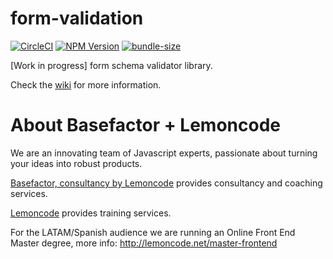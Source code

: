 # form-validation

[![CircleCI](https://badgen.net/github/status/Lemoncode/form-validation/master/ci?icon=circleci&label=circleci)](https://circleci.com/gh/Lemoncode/form-validation/tree/master)
[![NPM Version](https://badgen.net/npm/v/@lemoncode/form-validation?icon=npm&label=npm)](https://www.npmjs.com/package/@lemoncode/form-validation)
[![bundle-size](https://badgen.net/bundlephobia/min/@lemoncode/form-validation)](https://bundlephobia.com/result?p=@lemoncode/form-validation)

[Work in progress] form schema validator library.

Check the [wiki](https://github.com/Lemoncode/form-validator/wiki) for more information.


# About Basefactor + Lemoncode

We are an innovating team of Javascript experts, passionate about turning your ideas into robust products.

[Basefactor, consultancy by Lemoncode](http://www.basefactor.com) provides consultancy and coaching services.

[Lemoncode](http://lemoncode.net/services/en/#en-home) provides training services.

For the LATAM/Spanish audience we are running an Online Front End Master degree, more info: http://lemoncode.net/master-frontend
